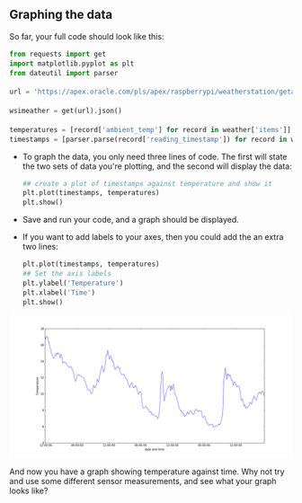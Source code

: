 ## Graphing the data

So far, your full code should look like this:

``` python
from requests import get
import matplotlib.pyplot as plt
from dateutil import parser

url = 'https://apex.oracle.com/pls/apex/raspberrypi/weatherstation/getallmeasurements/505307'

wsimeather = get(url).json()

temperatures = [record['ambient_temp'] for record in weather['items']]
timestamps = [parser.parse(record['reading_timestamp']) for record in weather['items']]
```

- To graph the data, you only need three lines of code. The first will state the two sets of data you're plotting, and the second will display the data:

    ``` python
	## create a plot of timestamps against temperature and show it
    plt.plot(timestamps, temperatures)
    plt.show()
    ```

- Save and run your code, and a graph should be displayed.

- If you want to add labels to your axes, then you could add the an extra two lines:

    ``` python
    plt.plot(timestamps, temperatures)
	## Set the axis labels
    plt.ylabel('Temperature')
    plt.xlabel('Time')
    plt.show()
    ```

![graph](images/today.png)

And now you have a graph showing temperature against time. Why not try and use some different sensor measurements, and see what your graph looks like?



